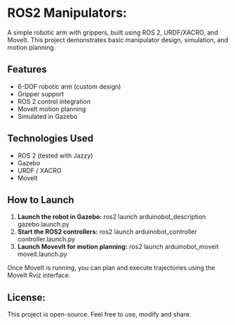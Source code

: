 # ROS2 Manipulators:

A simple robotic arm with grippers, built using ROS 2, URDF/XACRO, and MoveIt. This project demonstrates basic manipulator design, simulation, and motion planning.

## Features
- 6-DOF robotic arm (custom design)
- Gripper support
- ROS 2 control integration
- MoveIt motion planning
- Simulated in Gazebo

## Technologies Used
- ROS 2 (tested with Jazzy)
- Gazebo
- URDF / XACRO
- MoveIt

## How to Launch

1. **Launch the robot in Gazebo:**
   ros2 launch arduinobot_description gazebo.launch.py
2. **Start the ROS2 controllers:**
   ros2 launch arduinobot_controller controller.launch.py
3. **Launch MovevIt for motion planning:**
   ros2 launch arduinobot_moveit moveit.launch.py

Once MoveIt is running, you can plan and execute trajectories using the MoveIt Rviz interface.

## License:
This project is open-source. Feel free to use, modify and share.
